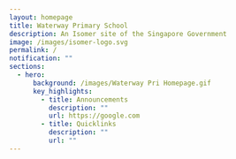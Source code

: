```yaml
---
layout: homepage
title: Waterway Primary School
description: An Isomer site of the Singapore Government
image: /images/isomer-logo.svg
permalink: /
notification: ""
sections:
  - hero:
      background: /images/Waterway Pri Homepage.gif
      key_highlights:
        - title: Announcements
          description: ""
          url: https://google.com
        - title: Quicklinks
          description: ""
          url: ""
---
```


